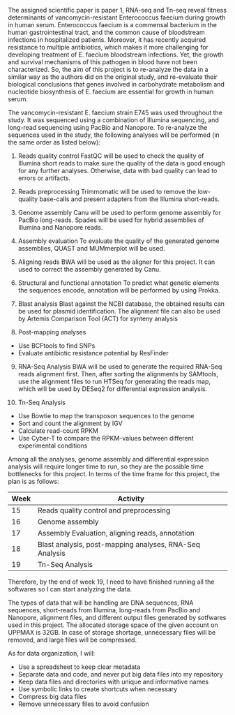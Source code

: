 The assigned scientific paper is paper 1, RNA-seq and Tn-seq reveal fitness determinants of vancomycin-resistant Enterococcus faecium during growth in
human serum. Enterococcus faecium is a commensal bacterium in the human gastrointestinal tract, and the common cause of bloodstream infections in hospitalized patients. Moreover, it has recently acquired resistance to multiple antibiotics, which makes it more challenging for developing treatment of E. faecium bloodstream infections. Yet, the growth and survival mechanisms of this pathogen in blood have not been characterized. So, the aim of this project is to re-analyze the data in a similar way as the authors did on the original study, and re-evaluate their biological conclusions that genes involved in carbohydrate metabolism and nucleotide biosynthesis of E. faecium are essential for growth in human serum.

The vancomycin-resistant E. faecium strain E745 was used throughout the study. It was sequenced using a combination of Illumina sequencing, and long-read sequencing using PacBio and Nanopore. To re-analyze the sequences used in the study, the following analyses will be performed (in the same order as listed below):

1)	Reads quality control 
FastQC will be used to check the quality of Illumina short reads to make sure the quality of the data is good enough for any further analyses. Otherwise, data with bad quality can lead to errors or artifacts. 

2)	Reads preprocessing
Trimmomatic will be used to remove the low-quality base-calls and present adapters from the Illumina short-reads. 

3)	Genome assembly
Canu will be used to perform genome assembly for PacBio long-reads. Spades will be used for hybrid assemblies of Illumina and Nanopore reads.

4)	Assembly evaluation
To evaluate the quality of the generated genome assemblies, QUAST and  MUMmerplot will be used.
 
5)	Aligning reads
BWA will be used as the aligner for this project. It can used to correct the assembly generated by Canu.

6)	Structural and functional annotation
To predict what genetic elements the sequences encode, annotation will be performed by using Prokka. 

7)	Blast analysis
Blast against the NCBI database, the obtained results can be used for plasmid identification. The alignment file can also be used by Artemis Comparison Tool (ACT) for synteny analysis

8)	Post-mapping analyses
-	Use BCFtools to find SNPs
-	Evaluate antibiotic resistance potential by ResFinder

9)	RNA-Seq Analysis
BWA will be used to generate the required RNA-Seq reads alignment first. 
Then, after sorting the alignments by SAMtools, use the alignment files to run HTSeq for generating the reads map, which will be used by DESeq2 for differential expression analysis.

10)	Tn-Seq Analysis
-	Use Bowtie to map the transposon sequences to the genome
-	Sort and count the alignment by IGV
-	Calculate read-count RPKM
-	Use Cyber-T to compare the RPKM-values between different experimental conditions

Among all the analyses, genome assembly and differential expression analysis will require longer time to run, so they are the possible time bottlenecks for this project.
In terms of the time frame for this project, the plan is as follows:
 

Week | Activity
--- | ---
15 | Reads quality control and preprocessing
16 | Genome assembly
17 | Assembly Evaluation, aligning reads, annotation
18 | Blast analysis, post-mapping analyses, RNA-Seq Analysis
19 | Tn-Seq Analysis

Therefore, by the end of week 19, I need to have finished running all the softwares so I can start analyzing the data.

The types of data that will be handling are DNA sequences, RNA sequences, short-reads from Illumina, long-reads from PacBio and Nanopore, alignment files, and different output files generated by sotfwares used in this project. The allocated storage space of the given account on UPPMAX is 32GB. In case of storage shortage, unnecessary files will be removed, and large files will be compressed.

As for data organization, I will:
-	Use a spreadsheet to keep clear metadata
-	Separate data and code, and never put big data files into my repository
-	Keep data files and directories with unique and informative names
-	Use symbolic links to create shortcuts when necessary
-	Compress big data files
-	Remove unnecessary files to avoid confusion

